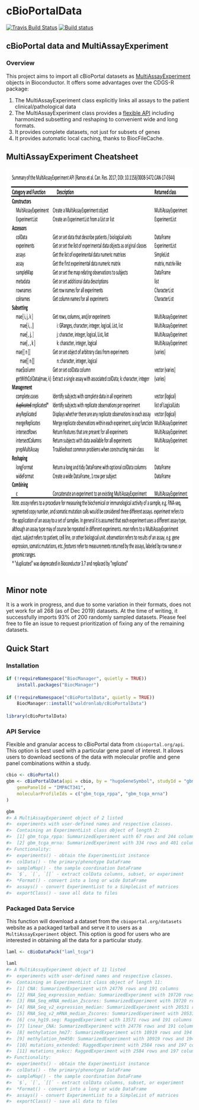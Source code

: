 
# cBioPortalData

<!-- start badges here -->

[![Travis Build
Status](https://travis-ci.org/waldronlab/cBioPortalData.svg?branch=master)](https://travis-ci.org/waldronlab/cBioPortalData)
[![Build
status](https://ci.appveyor.com/api/projects/status/42kd6prni3o0q50b?svg=true)](https://ci.appveyor.com/project/waldronlab/cbioportaldata)
<!-- end badges here -->

## cBioPortal data and MultiAssayExperiment

### Overview

This project aims to import all cBioPortal datasets as
[MultiAssayExperiment](http://bioconductor.org/packages/MultiAssayExperiment/)
objects in Bioconductor. It offers some advantages over the CDGS-R
package:

1.  The MultiAssayExperiment class explicitly links all assays to the
    patient clinical/pathological data
2.  The MultiAssayExperiment class provides a [flexible
    API](https://github.com/waldronlab/MultiAssayExperiment/wiki/MultiAssayExperiment-API)
    including harmonized subsetting and reshaping to convenient wide and
    long formats.
3.  It provides complete datasets, not just for subsets of genes
4.  It provides automatic local caching, thanks to BiocFileCache.

## MultiAssayExperiment Cheatsheet

<a href="https://github.com/waldronlab/cheatsheets/blob/master/MultiAssayExperiment_QuickRef.pdf"><img src="https://raw.githubusercontent.com/waldronlab/cheatsheets/master/pngs/MultiAssayExperiment_QuickRef.png" width="989" height="1091"/></a>

## Minor note

It is a work in progress, and due to some variation in their formats,
does not yet work for all 268 (as of Dec 2019) datasets. At the time of
writing, it successfully imports 93% of 200 randomly sampled datasets.
Please feel free to file an issue to request prioritization of fixing
any of the remaining datasets.

## Quick Start

### Installation

``` r
if (!requireNamespace("BiocManager", quietly = TRUE))
    install.packages("BiocManager")

if (!requireNamespace("cBioPortalData", quietly = TRUE))
    BiocManager::install("waldronlab/cBioPortalData")

library(cBioPortalData)
```

### API Service

Flexible and granular access to cBioPortal data from
`cbioportal.org/api`. This option is best used with a particular gene
panel of interest. It allows users to download sections of the data with
molecular profile and gene panel combinations within a study.

``` r
cbio <- cBioPortal()
gbm <- cBioPortalData(api = cbio, by = "hugoGeneSymbol", studyId = "gbm_tcga",
    genePanelId = "IMPACT341",
    molecularProfileIds = c("gbm_tcga_rppa", "gbm_tcga_mrna")
)
```

``` r
gbm
#> A MultiAssayExperiment object of 2 listed
#>  experiments with user-defined names and respective classes.
#>  Containing an ExperimentList class object of length 2:
#>  [1] gbm_tcga_rppa: SummarizedExperiment with 67 rows and 244 columns
#>  [2] gbm_tcga_mrna: SummarizedExperiment with 334 rows and 401 columns
#> Functionality:
#>  experiments() - obtain the ExperimentList instance
#>  colData() - the primary/phenotype DataFrame
#>  sampleMap() - the sample coordination DataFrame
#>  `$`, `[`, `[[` - extract colData columns, subset, or experiment
#>  *Format() - convert into a long or wide DataFrame
#>  assays() - convert ExperimentList to a SimpleList of matrices
#>  exportClass() - save all data to files
```

### Packaged Data Service

This function will download a dataset from the `cbioportal.org/datasets`
website as a packaged tarball and serve it to users as a
`MultiAssayExperiment` object. This option is good for users who are
interested in obtaining all the data for a particular study.

``` r
laml <- cBioDataPack("laml_tcga")
```

``` r
laml
#> A MultiAssayExperiment object of 11 listed
#>  experiments with user-defined names and respective classes.
#>  Containing an ExperimentList class object of length 11:
#>  [1] CNA: SummarizedExperiment with 24776 rows and 191 columns
#>  [2] RNA_Seq_expression_median: SummarizedExperiment with 19720 rows and 179 columns
#>  [3] RNA_Seq_mRNA_median_Zscores: SummarizedExperiment with 19720 rows and 179 columns
#>  [4] RNA_Seq_v2_expression_median: SummarizedExperiment with 20531 rows and 173 columns
#>  [5] RNA_Seq_v2_mRNA_median_Zscores: SummarizedExperiment with 20531 rows and 173 columns
#>  [6] cna_hg19.seg: RaggedExperiment with 13571 rows and 191 columns
#>  [7] linear_CNA: SummarizedExperiment with 24776 rows and 191 columns
#>  [8] methylation_hm27: SummarizedExperiment with 10919 rows and 194 columns
#>  [9] methylation_hm450: SummarizedExperiment with 10919 rows and 194 columns
#>  [10] mutations_extended: RaggedExperiment with 2584 rows and 197 columns
#>  [11] mutations_mskcc: RaggedExperiment with 2584 rows and 197 columns
#> Functionality:
#>  experiments() - obtain the ExperimentList instance
#>  colData() - the primary/phenotype DataFrame
#>  sampleMap() - the sample coordination DataFrame
#>  `$`, `[`, `[[` - extract colData columns, subset, or experiment
#>  *Format() - convert into a long or wide DataFrame
#>  assays() - convert ExperimentList to a SimpleList of matrices
#>  exportClass() - save all data to files
```
